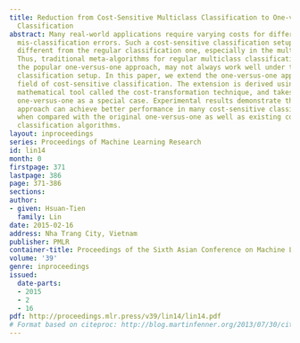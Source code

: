 ```yaml
---
title: Reduction from Cost-Sensitive Multiclass Classification to One-versus-One Binary
  Classification
abstract: Many real-world applications require varying costs for different types of
  mis-classification errors. Such a cost-sensitive classification setup can be very
  different from the regular classification one, especially in the multiclass case.
  Thus, traditional meta-algorithms for regular multiclass classification, such as
  the popular one-versus-one approach, may not always work well under the cost-sensitive
  classification setup. In this paper, we extend the one-versus-one approach to the
  field of cost-sensitive classification. The extension is derived using a rigorous
  mathematical tool called the cost-transformation technique, and takes the original
  one-versus-one as a special case. Experimental results demonstrate that the proposed
  approach can achieve better performance in many cost-sensitive classification scenarios
  when compared with the original one-versus-one as well as existing cost-sensitive
  classification algorithms.
layout: inproceedings
series: Proceedings of Machine Learning Research
id: lin14
month: 0
firstpage: 371
lastpage: 386
page: 371-386
sections: 
author:
- given: Hsuan-Tien
  family: Lin
date: 2015-02-16
address: Nha Trang City, Vietnam
publisher: PMLR
container-title: Proceedings of the Sixth Asian Conference on Machine Learning
volume: '39'
genre: inproceedings
issued:
  date-parts:
  - 2015
  - 2
  - 16
pdf: http://proceedings.mlr.press/v39/lin14/lin14.pdf
# Format based on citeproc: http://blog.martinfenner.org/2013/07/30/citeproc-yaml-for-bibliographies/
---
```

